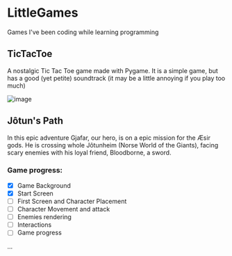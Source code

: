 # LittleGames
Games I've been coding while learning programming

## TicTacToe
A nostalgic Tic Tac Toe game made with Pygame. It is a simple game, but has a good (yet petite) soundtrack (it may be a little annoying if you play too much)

![image](https://user-images.githubusercontent.com/61962950/96192192-e5457480-0f1b-11eb-9f88-71706133ae3b.png)


## Jôtun's Path 
In this epic adventure Gjafar, our hero, is on a epic mission for the Æsir gods. He is crossing whole Jôtunheim (Norse World of the Giants), facing scary enemies with his loyal friend, Bloodborne, a sword.

### Game progress:
- [x] Game Background
- [X] Start Screen
- [ ] First Screen and Character Placement
- [ ] Character Movement and attack
- [ ] Enemies rendering
- [ ] Interactions
- [ ] Game progress

...
